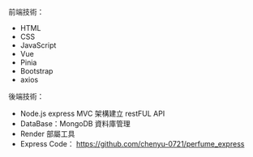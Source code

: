 前端技術：
  - HTML
  - CSS
  - JavaScript
  - Vue
  - Pinia
  - Bootstrap
  - axios

後端技術：
  - Node.js express MVC 架構建立 restFUL API
  - DataBase：MongoDB 資料庫管理
  - Render 部屬工具
  - Express Code： https://github.com/chenyu-0721/perfume_express

